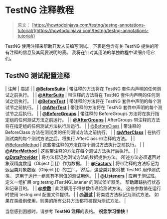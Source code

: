 # TestNG 注释教程

> 原文： [https://howtodoinjava.com/testng/testng-annotations-tutorial/](https://howtodoinjava.com/testng/testng-annotations-tutorial/)

TestNG 使用注释来帮助开发人员编写测试。 下表是包含有关 TestNG 提供的所有注释的信息及其简要说明的表。 我将在针对其用法的单独教程中详细介绍它们。

## TestNG 测试配置注释

| 注解 | 描述 |
| **[@BeforeSuite](https://static.javadoc.io/org.testng/testng/6.8.21/org/testng/annotations/BeforeSuite.html "BeforeSuite")** | 带注释的方法将在 TestNG 套件内声明的任何测试之前执行。 |
| **[@AfterSuite](http://testng.org/javadoc/org/testng/annotations/AfterSuite.html "AfterSuite")** | 带注释的方法将在 TestNG 套件内声明的任何测试之后执行。 |
| **[@BeforeTest](http://testng.org/javadoc/org/testng/annotations/BeforeTest.html "BeforeTest")** | 带注释的方法将在 TestNG 套件中声明的每个测试节之前执行。 |
| **[@AfterTest](http://testng.org/javadoc/org/testng/annotations/AfterTest.html "AfterTest")** | 带注释的方法将在 TestNG 套件中声明的每个测试节之后执行。 |
| **[@BeforeGroups](http://testng.org/javadoc/org/testng/annotations/BeforeGroups.html "BeforeGroups")** | 带注释的 BeforeGroups 方法将在执行指定组的任何测试方法之前运行。 |
| **[@AfterGroups](http://testng.org/javadoc/org/testng/annotations/AfterGroups.html "AfterGroups")** | AfterGroups 带注释的方法将在指定组的任何测试方法执行后运行。 |
| [@BeforeClass](http://testng.org/javadoc/org/testng/annotations/BeforeClass.html "BeforeClass") | 带注释的 BeforeClass 方法在测试类的任何测试方法之前执行。 |
| **[@AfterClass](http://testng.org/javadoc/org/testng/annotations/AfterClass.html "AfterClass")** | 在执行测试类的每个测试方法之后，将执行 AfterClass 带注释的方法。 |
| [@BeforeMethod](http://testng.org/javadoc/org/testng/annotations/BeforeMethod.html "BeforeMethod") | 这些带注释的方法在每个测试方法执行之前执行。 |
| **[@AfterMethod](http://testng.org/javadoc/org/testng/annotations/AfterMethod.html "AfterMethod")** | 这些带注释的方法在每个测试方法执行后执行。 |
| **[@DataProvider](http://testng.org/javadoc/org/testng/annotations/DataProvider.html "DataProvider")** | 将方法标记为测试方法的数据提供方法。 所述方法必须返回对象双精度数组（Object [] []）作为数据。 |
| **[@Factory](http://testng.org/javadoc/org/testng/annotations/Factory.html "Factory")** | 将带注释的方法标记为返回类对象数组（Object []）的工厂。 然后，这些类对象将被 TestNG 用作测试类。 这用于运行一组具有不同值的测试用例。 |
| **[@Listeners](http://testng.org/javadoc/org/testng/annotations/Listeners.html "Listeners")** | 应用于测试班。 定义一组扩展 org.testng.ITestNGListener 的测试侦听器类。 帮助跟踪执行状态和记录目的。 |
| **[@参数](http://testng.org/javadoc/org/testng/annotations/Parameters.html "Parameters")** | 此注解用于将参数传递给测试方法。 这些参数值在运行时使用 testng.xml 配置文件提供。 |
| **[@测试](https://static.javadoc.io/org.testng/testng/6.8.21/org/testng/annotations/Test.html "Test")** | 将类或方法标记为测试方法。 如果在类级别使用，则类的所有公共方法都将被视为测试方法。 |

当您感到困惑时，请参考 **TestNG 注释**的表格。
 **祝您学习愉快！**